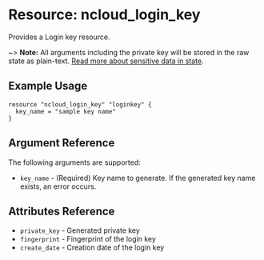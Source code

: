 # Resource: ncloud_login_key

Provides a Login key resource.

~> **Note:** All arguments including the private key will be stored in the raw state as plain-text.
[Read more about sensitive data in state](/docs/state/sensitive-data.html).

## Example Usage

```hcl
resource "ncloud_login_key" "loginkey" {
  key_name = "sample key name"
}
```

## Argument Reference

The following arguments are supported:

* `key_name` - (Required) Key name to generate. If the generated key name exists, an error occurs.


## Attributes Reference

* `private_key` - Generated private key
* `fingerprint` - Fingerprint of the login key
* `create_date` - Creation date of the login key